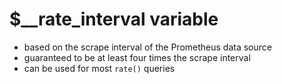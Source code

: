 # $__rate_interval variable

- based on the scrape interval of the Prometheus data source
- guaranteed to be at least four times the scrape interval
- can be used for most `rate()` queries